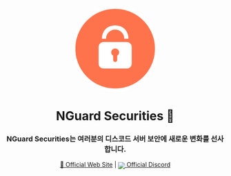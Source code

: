 <p align="center">
    <img src="/profile/logo.png" align="center" width="200" style="border-radius: 50%;">
</p>

<h1 align="center">NGuard Securities 🚀</h1>
<h3 align="center">NGuard Securities는 여러분의 디스코드 서버 보안에 새로운 변화를 선사합니다.</h3>
<p align="center">
    <a href="https://nguard.xyz" target="_blank">🔗 Official Web Site</a> |
    <a href="https://discord.gg/294KSUxcz2" target="_blank"><img src="https://i.imgur.com/j3IISku.gif" width="20px" align="center"> Official Discord</a>
</p>
